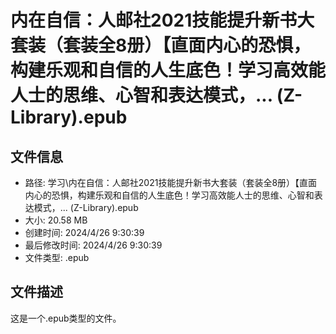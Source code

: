 ﻿# 内在自信：人邮社2021技能提升新书大套装（套装全8册）【直面内心的恐惧，构建乐观和自信的人生底色！学习高效能人士的思维、心智和表达模式，... (Z-Library).epub

## 文件信息
- 路径: 学习\内在自信：人邮社2021技能提升新书大套装（套装全8册）【直面内心的恐惧，构建乐观和自信的人生底色！学习高效能人士的思维、心智和表达模式，... (Z-Library).epub
- 大小: 20.58 MB
- 创建时间: 2024/4/26 9:30:39
- 最后修改时间: 2024/4/26 9:30:39
- 文件类型: .epub

## 文件描述
这是一个.epub类型的文件。

